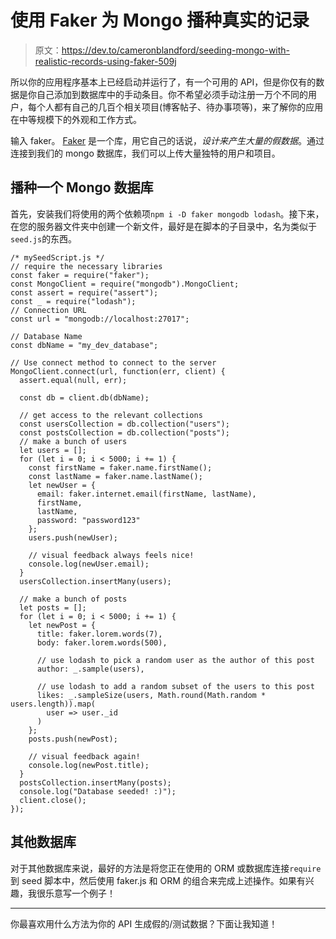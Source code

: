 # 使用 Faker 为 Mongo 播种真实的记录

> 原文：<https://dev.to/cameronblandford/seeding-mongo-with-realistic-records-using-faker-509j>

所以你的应用程序基本上已经启动并运行了，有一个可用的 API，但是你仅有的数据是你自己添加到数据库中的手动条目。你不希望必须手动注册一万个不同的用户，每个人都有自己的几百个相关项目(博客帖子、待办事项等)，来了解你的应用在中等规模下的外观和工作方式。

输入 faker。 [Faker](https://github.com/marak/Faker.js/) 是一个库，用它自己的话说，*设计来产生大量的假数据*。通过连接到我们的 mongo 数据库，我们可以上传大量独特的用户和项目。

## 播种一个 Mongo 数据库

首先，安装我们将使用的两个依赖项`npm i -D faker mongodb lodash`。接下来，在您的服务器文件夹中创建一个新文件，最好是在脚本的子目录中，名为类似于`seed.js`的东西。

```
/* mySeedScript.js */
// require the necessary libraries
const faker = require("faker");
const MongoClient = require("mongodb").MongoClient;
const assert = require("assert");
const _ = require("lodash");
// Connection URL
const url = "mongodb://localhost:27017";

// Database Name
const dbName = "my_dev_database";

// Use connect method to connect to the server
MongoClient.connect(url, function(err, client) {
  assert.equal(null, err);

  const db = client.db(dbName);

  // get access to the relevant collections
  const usersCollection = db.collection("users");
  const postsCollection = db.collection("posts");
  // make a bunch of users
  let users = [];
  for (let i = 0; i < 5000; i += 1) {
    const firstName = faker.name.firstName();
    const lastName = faker.name.lastName();
    let newUser = {
      email: faker.internet.email(firstName, lastName),
      firstName,
      lastName,
      password: "password123"
    };
    users.push(newUser);

    // visual feedback always feels nice!
    console.log(newUser.email);
  }
  usersCollection.insertMany(users);

  // make a bunch of posts
  let posts = [];
  for (let i = 0; i < 5000; i += 1) {
    let newPost = {
      title: faker.lorem.words(7),
      body: faker.lorem.words(500),

      // use lodash to pick a random user as the author of this post
      author: _.sample(users),

      // use lodash to add a random subset of the users to this post
      likes: _.sampleSize(users, Math.round(Math.random * users.length)).map(
        user => user._id
      )
    };
    posts.push(newPost);

    // visual feedback again!
    console.log(newPost.title);
  }
  postsCollection.insertMany(posts);
  console.log("Database seeded! :)");
  client.close();
}); 
```

## 其他数据库

对于其他数据库来说，最好的方法是将您正在使用的 ORM 或数据库连接`require`到 seed 脚本中，然后使用 faker.js 和 ORM 的组合来完成上述操作。如果有兴趣，我很乐意写一个例子！

* * *

你最喜欢用什么方法为你的 API 生成假的/测试数据？下面让我知道！